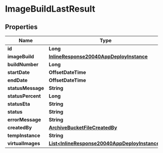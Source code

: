

# ImageBuildLastResult

## Properties

Name | Type | Description | Notes
------------ | ------------- | ------------- | -------------
**id** | **Long** |  |  [optional]
**imageBuild** | [**InlineResponse20040AppDeployInstance**](InlineResponse20040AppDeployInstance.md) |  |  [optional]
**buildNumber** | **Long** |  |  [optional]
**startDate** | **OffsetDateTime** |  |  [optional]
**endDate** | **OffsetDateTime** |  |  [optional]
**statusMessage** | **String** |  |  [optional]
**statusPercent** | **Long** |  |  [optional]
**statusEta** | **String** |  |  [optional]
**status** | **String** |  |  [optional]
**errorMessage** | **String** |  |  [optional]
**createdBy** | [**ArchiveBucketFileCreatedBy**](ArchiveBucketFileCreatedBy.md) |  |  [optional]
**tempInstance** | **String** |  |  [optional]
**virtualImages** | [**List&lt;InlineResponse20040AppDeployInstance&gt;**](InlineResponse20040AppDeployInstance.md) |  |  [optional]



